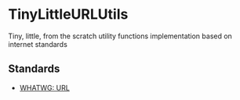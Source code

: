 # TinyLittleURLUtils
Tiny, little, from the scratch utility functions implementation based on internet standards

## Standards
* [WHATWG: URL](https://url.spec.whatwg.org/)
